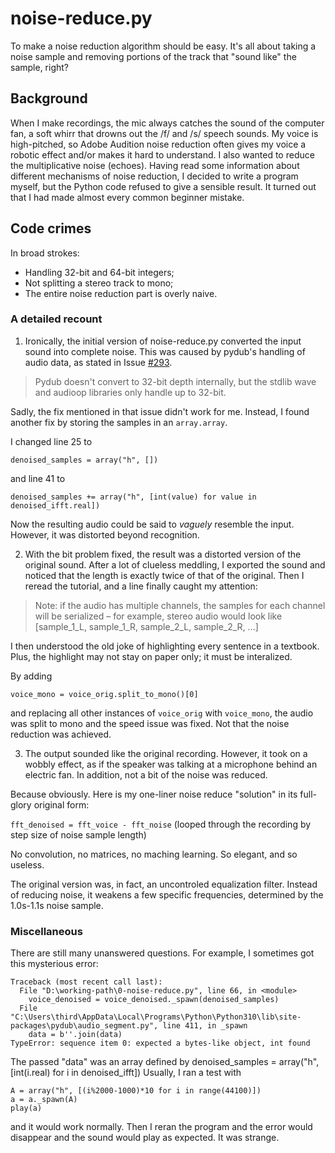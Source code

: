 # noise-reduce.py

To make a noise reduction algorithm should be easy. It's all about taking a noise sample and removing portions of the track that "sound like" the sample, right? 

## Background

When I make recordings, the mic always catches the sound of the computer fan, a soft whirr that drowns out the /f/ and /s/ speech sounds. My voice is high-pitched, so Adobe Audition noise reduction often gives my voice a robotic effect and/or makes it hard to understand. I also wanted to reduce the multiplicative noise (echoes). Having read some information about different mechanisms of noise reduction, I decided to write a program myself, but the Python code refused to give a sensible result. It turned out that I had made almost every common beginner mistake.

## Code crimes

In broad strokes:
* Handling 32-bit and 64-bit integers;
* Not splitting a stereo track to mono;
* The entire noise reduction part is overly naive.

### A detailed recount

1. Ironically, the initial version of noise-reduce.py converted the input sound into complete noise. This was caused by pydub's handling of audio data, as stated in Issue [#293](https://github.com/jiaaro/pydub/issues/293).

 > Pydub doesn't convert to 32-bit depth internally, but
the stdlib wave and audioop libraries only handle up to 32-bit.

  Sadly, the fix mentioned in that issue didn't work for me. Instead, I found another fix by storing the samples in an `array.array`.

  I changed line 25 to 

  ```denoised_samples = array("h", [])```

  and line 41 to 

  ```denoised_samples += array("h", [int(value) for value in denoised_ifft.real])```

  Now the resulting audio could be said to _vaguely_ resemble the input. However, it was distorted beyond recognition.

2. With the bit problem fixed, the result was a distorted version of the original sound. After a lot of clueless meddling, I exported the sound and noticed that the length is exactly twice of that of the original. Then I reread the tutorial, and a line finally caught my attention:

 > Note: if the audio has multiple channels, the samples for each channel will be serialized – for example, stereo audio would look like \[sample_1_L, sample_1_R, sample_2_L, sample_2_R, …]

  I then understood the old joke of highlighting every sentence in a textbook. Plus, the highlight may not stay on paper only; it must be interalized.

  By adding 

  ```voice_mono = voice_orig.split_to_mono()[0]```

  and replacing all other instances of `voice_orig` with `voice_mono`, the audio was split to mono and the speed issue was fixed. Not that the noise reduction was achieved.

3. The output sounded like the original recording. However, it took on a wobbly effect, as if the speaker was talking at a microphone behind an electric fan. In addition, not a bit of the noise was reduced. 

Because obviously. Here is my one-liner noise reduce "solution" in its full-glory original form:

```fft_denoised = fft_voice - fft_noise``` (looped through the recording by step size of noise sample length)

No convolution, no matrices, no maching learning. So elegant, and so useless.

The original version was, in fact, an uncontroled equalization filter. Instead of reducing noise, it weakens a few specific frequencies, determined by the 1.0s-1.1s noise sample.

### Miscellaneous

There are still many unanswered questions. For example, I sometimes got this mysterious error:
```
Traceback (most recent call last):
  File "D:\working-path\0-noise-reduce.py", line 66, in <module>
    voice_denoised = voice_denoised._spawn(denoised_samples)
  File "C:\Users\third\AppData\Local\Programs\Python\Python310\lib\site-packages\pydub\audio_segment.py", line 411, in _spawn
    data = b''.join(data)
TypeError: sequence item 0: expected a bytes-like object, int found
```
The passed "data" was an array defined by
denoised_samples = array("h", \[int(i.real) for i in denoised_ifft])
Usually, I ran a test with
```
A = array("h", [(i%2000-1000)*10 for i in range(44100)])
a = a._spawn(A)
play(a)
```
and it would work normally.
Then I reran the program and the error would disappear and the sound would play as expected. It was strange.
